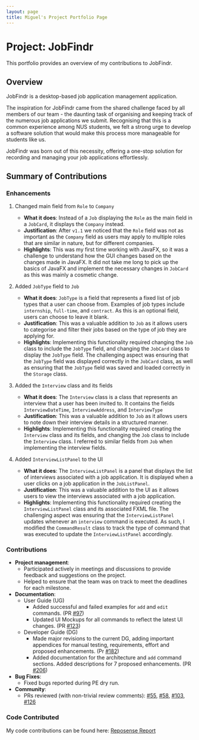 ```yaml
---
layout: page
title: Miguel's Project Portfolio Page
---
```


# Project: JobFindr

This portfolio provides an overview of my contributions to JobFindr.
## Overview

JobFindr is a desktop-based job application management application.

The inspiration for JobFindr came from the shared challenge faced by all members of our team - the daunting task of
organising and keeping track of the numerous job applications we submit. Recognising that this is a common experience
among NUS students, we felt a strong urge to develop a software solution that would make this process more manageable
for students like us.

JobFindr was born out of this necessity, offering a one-stop solution for recording and managing your job applications
effortlessly.

## Summary of Contributions

### Enhancements

1. Changed main field from `Role` to `Company`
    * **What it does**: Instead of a `Job` displaying the `Role` as the main field in a `JobCard`, it displays the
      `Company` instead.
    * **Justification**: After `v1.1` we noticed that the `Role` field was not as important as the `Company` field as
      users may apply to multiple roles that are similar in nature, but for different companies.
    * **Highlights**: This was my first time working with JavaFX, so it was a challenge to understand how the GUI changes based on the changes made in JavaFX. It did not take me long to pick up the basics of JavaFX and implement the necessary changes in `JobCard` as this was mainly a cosmetic change.


2. Added `JobType` field to `Job`
    * **What it does**: `JobType` is a field that represents a fixed list of job types that a user can choose from. Examples of job types include `internship`, `full-time`, and `contract`. As this is an optional field, users can choose to leave it blank.
    * **Justification**: This was a valuable addition to `Job` as it allows users to categorise and filter their jobs based on the type of job they are applying for.
    * **Highlights**: Implementing this functionality required changing the `Job` class to include the `JobType` field, and changing the `JobCard` class to display the `JobType` field. The challenging aspect was ensuring that the `JobType` field was displayed correctly in the `JobCard` class, as well as ensuring that the `JobType` field was saved and loaded correctly in the `Storage` class. 


3. Added the `Interview` class and its fields
   * **What it does**: The `Interview` class is a class that represents an interview that a user has been invited to. It contains the fields `InterviewDateTime`, `InterviewAddress`, and `InterviewType` 
   * **Justification**: This was a valuable addition to `Job` as it allows users to note down their interview details in a structured manner. 
   * **Highlights**: Implementing this functionality required creating the `Interview` class and its fields, and changing the `Job` class to include the `Interview` class. I referred to similar fields from `Job` when implementing the interview fields.
 

4. Added `InterviewListPanel` to the UI
   * **What it does**: The `InterviewListPanel` is a panel that displays the list of interviews associated with a job application. It is displayed when a user clicks on a job application in the `JobListPanel`.
   * **Justification**: This was a valuable addition to the UI as it allows users to view the interviews associated with a job application. 
   * **Highlights**: Implementing this functionality required creating the `InterviewListPanel` class and its associated FXML file. The challenging aspect was ensuring that the `InterviewListPanel` updates whenever an `interview` command is executed. As such, I modified the `CommandResult` class to track the type of command that was executed to update the `InterviewListPanel` accordingly.

### Contributions

* **Project management**:
  * Participated actively in meetings and discussions to provide feedback and suggestions on the project.
  * Helped to ensure that the team was on track to meet the deadlines for each milestone.
* **Documentation**:
    * User Guide (UG)
      * Added successful and failed examples for `add` and `edit` commands. (PR [#97](https://github.com/AY2324S1-CS2103T-W12-3/tp/pull/97))
      * Updated UI Mockups for all commands to reflect the latest UI changes. (PR [#123](https://github.com/AY2324S1-CS2103T-W12-3/tp/pull/123))
    * Developer Guide (DG)
      * Made major revisions to the current DG, adding important appendices for manual testing, requirements, effort and proposed enhancements. (Pr [#182](https://github.com/AY2324S1-CS2103T-W12-3/tp/pull/182))
      * Added documentation for the architecture and `add` command sections. Added descriptions for 7 proposed enhancements. (PR [#206](https://github.com/AY2324S1-CS2103T-W12-3/tp/pull/206))
* **Bug Fixes**:
    * Fixed bugs reported during PE dry run.
* **Community**:
    * PRs reviewed (with non-trivial review comments): [#55](https://github.com/AY2324S1-CS2103T-W12-3/tp/pull/55), [#58](https://github.com/AY2324S1-CS2103T-W12-3/tp/pull/58), [#103](https://github.com/AY2324S1-CS2103T-W12-3/tp/pull/103), [#126](https://github.com/AY2324S1-CS2103T-W12-3/tp/pull/126)

### Code Contributed

My code contributions can be found
here: [Reposense Report](https://nus-cs2103-ay2324s1.github.io/tp-dashboard/?search=migfoo02&sort=groupTitle&sortWithin=title&timeframe=commit&mergegroup=&groupSelect=groupByRepos&breakdown=true&checkedFileTypes=docs~functional-code~test-code&since=2023-09-22&tabOpen=true&tabType=authorship&tabAuthor=migfoo02&tabRepo=AY2324S1-CS2103T-W12-3%2Ftp%5Bmaster%5D&authorshipIsMergeGroup=false&authorshipFileTypes=docs~functional-code~test-code&authorshipIsBinaryFileTypeChecked=false&authorshipIsIgnoredFilesChecked=false)
